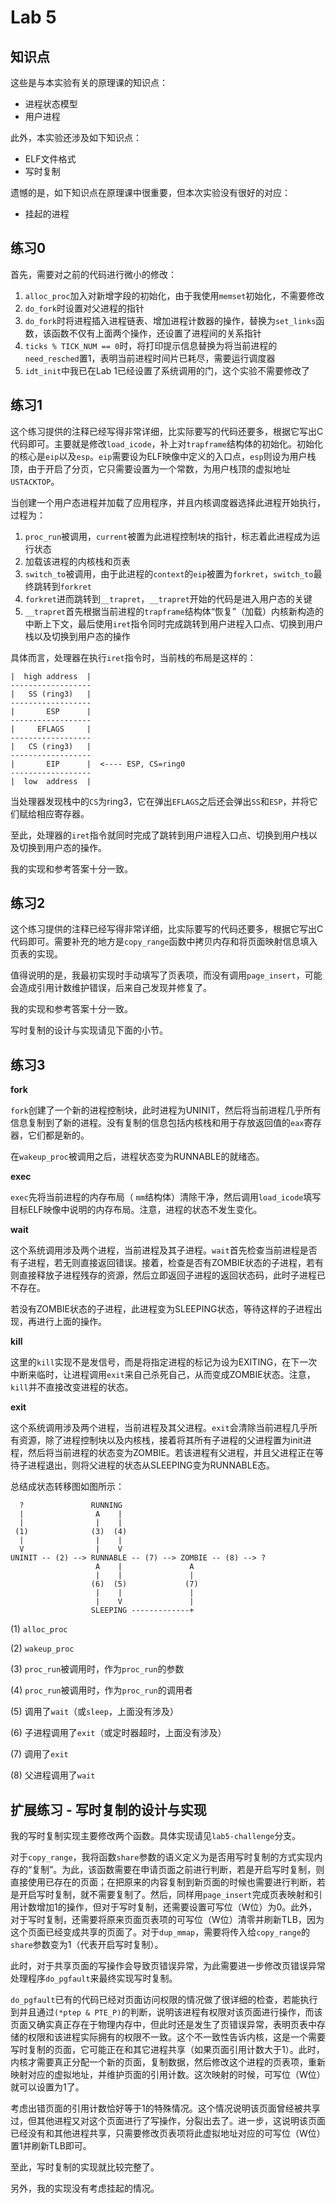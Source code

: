 # Lab 5

## 知识点

这些是与本实验有关的原理课的知识点：

* 进程状态模型
* 用户进程

此外，本实验还涉及如下知识点：

* ELF文件格式
* 写时复制

遗憾的是，如下知识点在原理课中很重要，但本次实验没有很好的对应：

* 挂起的进程

## 练习0

首先，需要对之前的代码进行微小的修改：

1. `alloc_proc`加入对新增字段的初始化，由于我使用`memset`初始化，不需要修改
2. `do_fork`时设置对父进程的指针
3. `do_fork`时将进程插入进程链表、增加进程计数器的操作，替换为`set_links`函数，该函数不仅有上面两个操作，还设置了进程间的关系指针
4. `ticks % TICK_NUM == 0`时，将打印提示信息替换为将当前进程的`need_resched`置1，表明当前进程时间片已耗尽，需要运行调度器
5. `idt_init`中我已在Lab 1已经设置了系统调用的门，这个实验不需要修改了

## 练习1

这个练习提供的注释已经写得非常详细，比实际要写的代码还要多，根据它写出C代码即可。主要就是修改`load_icode`，补上对`trapframe`结构体的初始化。初始化的核心是`eip`以及`esp`。`eip`需要设为ELF映像中定义的入口点，`esp`则设为用户栈顶，由于开启了分页，它只需要设置为一个常数，为用户栈顶的虚拟地址`USTACKTOP`。

当创建一个用户态进程并加载了应用程序，并且内核调度器选择此进程开始执行，过程为：

1. `proc_run`被调用，`current`被置为此进程控制块的指针，标志着此进程成为运行状态
2. 加载该进程的内核栈和页表
3. `switch_to`被调用，由于此进程的`context`的`eip`被置为`forkret`，`switch_to`最终跳转到`forkret`
4. `forkret`进而跳转到`__trapret`，`__trapret`开始的代码是进入用户态的关键
5. `__trapret`首先根据当前进程的`trapframe`结构体“恢复”（加载）内核新构造的中断上下文，最后使用`iret`指令同时完成跳转到用户进程入口点、切换到用户栈以及切换到用户态的操作

具体而言，处理器在执行`iret`指令时，当前栈的布局是这样的：

```
|  high address  |
------------------
|   SS (ring3)   |
------------------
|       ESP      |
------------------
|     EFLAGS     |
------------------
|   CS (ring3)   |
------------------
|       EIP      |  <---- ESP, CS=ring0
------------------
|  low  address  |
```

当处理器发现栈中的`CS`为ring3，它在弹出`EFLAGS`之后还会弹出`SS`和`ESP`，并将它们赋给相应寄存器。

至此，处理器的`iret`指令就同时完成了跳转到用户进程入口点、切换到用户栈以及切换到用户态的操作。

我的实现和参考答案十分一致。

## 练习2

这个练习提供的注释已经写得非常详细，比实际要写的代码还要多，根据它写出C代码即可。需要补充的地方是`copy_range`函数中拷贝内存和将页面映射信息填入页表的实现。

值得说明的是，我最初实现时手动填写了页表项，而没有调用`page_insert`，可能会造成引用计数维护错误，后来自己发现并修复了。

我的实现和参考答案十分一致。

写时复制的设计与实现请见下面的小节。

## 练习3

**fork**

`fork`创建了一个新的进程控制块，此时进程为UNINIT，然后将当前进程几乎所有信息复制到了新的进程。没有复制的信息包括内核栈和用于存放返回值的`eax`寄存器，它们都是新的。

在`wakeup_proc`被调用之后，进程状态变为RUNNABLE的就绪态。

**exec**

`exec`先将当前进程的内存布局（  `mm`结构体）清除干净，然后调用`load_icode`填写目标ELF映像中说明的内存布局。注意，进程的状态不发生变化。

**wait**

这个系统调用涉及两个进程，当前进程及其子进程。`wait`首先检查当前进程是否有子进程，若无则直接返回错误。接着，检查是否有ZOMBIE状态的子进程，若有则直接释放子进程残存的资源，然后立即返回子进程的返回状态码，此时子进程已不存在。

若没有ZOMBIE状态的子进程，此进程变为SLEEPING状态，等待这样的子进程出现，再进行上面的操作。

**kill**

这里的`kill`实现不是发信号，而是将指定进程的标记为设为EXITING，在下一次中断来临时，让进程调用`exit`来自己杀死自己，从而变成ZOMBIE状态。注意，`kill`并不直接改变进程的状态。

**exit**

这个系统调用涉及两个进程，当前进程及其父进程。`exit`会清除当前进程几乎所有资源，除了进程控制块以及内核栈，接着将其所有子进程的父进程置为init进程，然后将当前进程的状态变为ZOMBIE。若该进程有父进程，并且父进程正在等待子进程退出，则将父进程的状态从SLEEPING变为RUNNABLE态。

总结成状态转移图如图所示：

```
  ?               RUNNING
  |                A    |
  |                |    |
 (1)              (3)  (4)
  |                |    |
  V                |    V
UNINIT -- (2) --> RUNNABLE -- (7) --> ZOMBIE -- (8) --> ?
                   A    |               A
                   |    |               |
                  (6)  (5)             (7)
                   |    |               |
                   |    V               |
                  SLEEPING -------------+
```

(1) `alloc_proc`

(2) `wakeup_proc`

(3) `proc_run`被调用时，作为`proc_run`的参数

(4) `proc_run`被调用时，作为`proc_run`的调用者

(5) 调用了`wait`（或`sleep`，上面没有涉及）

(6) 子进程调用了`exit`（或定时器超时，上面没有涉及）

(7) 调用了`exit`

(8) 父进程调用了`wait`

## 扩展练习 - 写时复制的设计与实现

我的写时复制实现主要修改两个函数。具体实现请见`lab5-challenge`分支。

对于`copy_range`，我将函数`share`参数的语义定义为是否用写时复制的方式实现内存的“复制”。为此，该函数需要在申请页面之前进行判断，若是开启写时复制，则直接使用已存在的页面；在把原来的内容复制到新页面的时候也需要进行判断，若是开启写时复制，就不需要复制了。然后，同样用`page_insert`完成页表映射和引用计数增加1的操作，但对于写时复制，还需要设置可写位（W位）为0。此外，对于写时复制，还需要将原来页面页表项的可写位（W位）清零并刷新TLB，因为这个页面已经变成共享的页面了。对于`dup_mmap`，需要将传入给`copy_range`的`share`参数变为1（代表开启写时复制）。

此时，对于共享页面的写操作会导致页错误异常，为此需要进一步修改页错误异常处理程序`do_pgfault`来最终实现写时复制。

`do_pgfault`已有的代码已经对页面访问权限的情况做了很详细的检查，若能执行到并且通过`(*ptep & PTE_P)`的判断，说明该进程有权限对该页面进行操作，而该页面又确实真正存在于物理内存中，但此时还是发生了页错误异常，表明页表中存储的权限和该进程实际拥有的权限不一致。这个不一致性告诉内核，这是一个需要写时复制的页面，它可能正在和其它进程共享（如果页面引用计数大于1）。此时，内核才需要真正分配一个新的页面，复制数据，然后修改这个进程的页表项，重新映射对应的虚拟地址，并维护页面的引用计数。这次映射的时候，可写位（W位）就可以设置为1了。

考虑出错页面的引用计数恰好等于1的特殊情况。这个情况说明该页面曾经被共享过，但其他进程又对这个页面进行了写操作，分裂出去了。进一步，这说明该页面已经没有和其他进程共享，只需要修改页表项将此虚拟地址对应的可写位（W位）置1并刷新TLB即可。

至此，写时复制的实现就比较完整了。

另外，我的实现没有考虑挂起的情况。